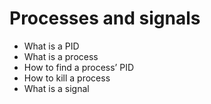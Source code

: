 # Processes and signals

* What is a PID
* What is a process
* How to find a process’ PID
* How to kill a process
* What is a signal
